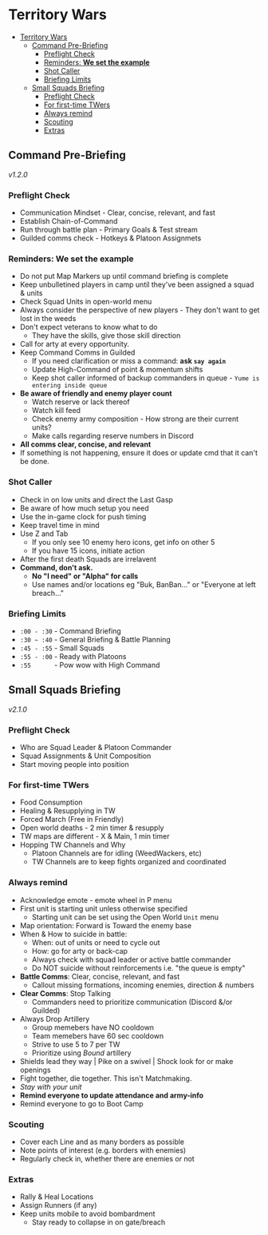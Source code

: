 # Territory Wars

- [Territory Wars](#territory-wars)
  - [Command Pre-Briefing](#command-pre-briefing)
    - [Preflight Check](#preflight-check)
    - [Reminders: **We set the example**](#reminders-we-set-the-example)
    - [Shot Caller](#shot-caller)
    - [Briefing Limits](#briefing-limits)
  - [Small Squads Briefing](#small-squads-briefing)
    - [Preflight Check](#preflight-check-1)
    - [For first-time TWers](#for-first-time-twers)
    - [Always remind](#always-remind)
    - [Scouting](#scouting)
    - [Extras](#extras)


## Command Pre-Briefing 
*v1.2.0*

### Preflight Check
- Communication Mindset - Clear, concise, relevant, and fast
- Establish Chain-of-Command
- Run through battle plan - Primary Goals & Test stream
- Guilded comms check - Hotkeys & Platoon Assignmets

### Reminders: **We set the example**
- Do not put Map Markers up until command briefing is complete
- Keep unbulletined players in camp until they've been assigned a squad & units
- Check Squad Units in open-world menu
- Always consider the perspective of new players - They don't want to get lost in the weeds
- Don't expect veterans to know what to do
  - They have the skills, give those skill direction
- Call for arty at every opportunity.
- Keep Command Comms in Guilded
  - If you need clarification or miss a command: **ask `say again`**
  - Update High-Command of point & momentum shifts
  - Keep shot caller informed of backup commanders in queue - `Yume is entering inside queue`
- **Be aware of friendly and enemy player count**
  - Watch reserve or lack thereof
  - Watch kill feed
  - Check enemy army composition - How strong are their current units?
  - Make calls regarding reserve numbers in Discord
- **All comms clear, concise, and relevant**
- If something is not happening, ensure it does or update cmd that it can't be done.

### Shot Caller
- Check in on low units and direct the Last Gasp
- Be aware of how much setup you need
- Use the in-game clock for push timing
- Keep travel time in mind
- Use Z and Tab
  - If you only see 10 enemy hero icons, get info on other 5
  - If you have 15 icons, initiate action
- After the first death Squads are irrelavent
- **Command, don't ask.**
  - **No "I need" or "Alpha" for calls**
  - Use names and/or locations eg "Buk, BanBan..." or "Everyone at left breach..."

### Briefing Limits
- `:00 - :30` - Command Briefing
- `:30 ~ :40` - General Briefing & Battle Planning
- `:45 - :55` - Small Squads
- `:55 - :00` - Ready with Platoons
- `:55      ` - Pow wow with High Command


## Small Squads Briefing 
*v2.1.0*

### Preflight Check
- Who are Squad Leader & Platoon Commander
- Squad Assignments & Unit Composition
- Start moving people into position

### For first-time TWers
- Food Consumption
- Healing & Resupplying in TW
- Forced March (Free in Friendly)
- Open world deaths - 2 min timer & resupply
- TW maps are different - X & Main, 1 min timer
- Hopping TW Channels and Why
  - Platoon Channels are for idling (WeedWackers, etc)
  - TW Channels are to keep fights organized and coordinated

### Always remind
- Acknowledge emote - emote wheel in P menu
- First unit is starting unit unless otherwise specified
  - Starting unit can be set using the Open World `Unit` menu
- Map orientation: Forward is Toward the enemy base
- When & How to suicide in battle:
    - When: out of units or need to cycle out
    - How: go for arty or back-cap
    - Always check with squad leader or active battle commander
    - Do NOT suicide without reinforcements i.e. "the queue is empty"
- **Battle Comms**: Clear, concise, relevant, and fast
  - Callout missing formations, incoming enemies, direction *&* numbers
- **Clear Comms**: Stop Talking
  - Commanders need to prioritize communication (Discord &/or Guilded)
- Always Drop Artillery
  - Group memebers have NO cooldown
  - Team memebers have 60 sec cooldown
  - Strive to use 5 to 7 per TW
  - Prioritize using *Bound* artillery
- Shields lead they way \| Pike on a swivel \| Shock look for or make openings
- Fight together, die together. This isn't Matchmaking.
- *Stay with your unit*
- **Remind everyone to update ⁠attendance and ⁠army-info**
- Remind everyone to go to Boot Camp

### Scouting
- Cover each Line and as many borders as possible
- Note points of interest (e.g. borders with enemies)
- Regularly check in, whether there are enemies or not

### Extras
- Rally & Heal Locations
- Assign Runners (if any)
- Keep units mobile to avoid bombardment
  - Stay ready to collapse in on gate/breach